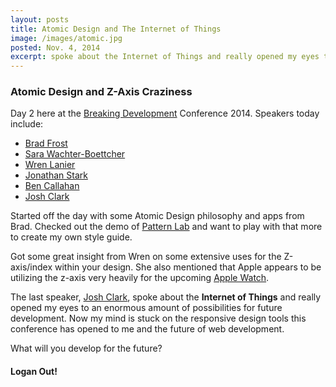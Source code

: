 ```yaml
---
layout: posts
title: Atomic Design and The Internet of Things
image: /images/atomic.jpg
posted: Nov. 4, 2014
excerpt: spoke about the Internet of Things and really opened my eyes to an enormous amount of possibilities for future development. Now my mind is stuck on the responsive design tools this conference has opened to me and the future of web development.
---
```


### Atomic Design and Z-Axis Craziness
Day 2 here at the [Breaking Development](https://bdconf.com/) Conference 2014.
Speakers today include:

  * [Brad Frost](http://bradfrost.com/)
  * [Sara Wachter-Boettcher](http://www.sarawb.com/)
  * [Wren Lanier](http://wrenlanier.com/)
  * [Jonathan Stark](https://jonathanstark.com/)
  * [Ben Callahan](http://bencallahan.com/)
  * [Josh Clark](http://globalmoxie.com/about/index.shtml)

Started off the day with some Atomic Design philosophy and apps from Brad.
Checked out the demo of [Pattern Lab](http://patternlab.io/) and want to play
with that more to create my own style guide.

Got some great insight from Wren on some extensive uses for the Z-axis/index
within your design. She also mentioned that Apple appears to be utilizing the
z-axis very heavily for the upcoming [Apple Watch](http://www.apple.com/watch/).

The last speaker, [Josh Clark](https://twitter.com/globalmoxie), spoke about the
__Internet of Things__ and really opened my eyes to an enormous amount of possibilities
for future development. Now my mind is stuck on the responsive design tools this
conference has opened to me and the future of web development.

What will you develop for the future?

#### Logan Out!
